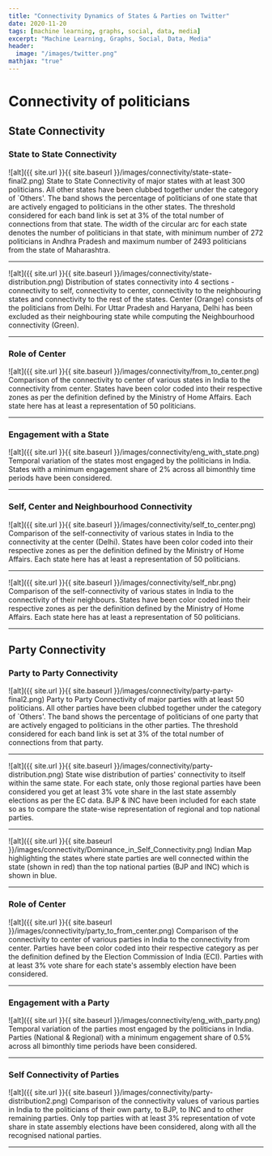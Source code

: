 ```yaml
---
title: "Connectivity Dynamics of States & Parties on Twitter"
date: 2020-11-20
tags: [machine learning, graphs, social, data, media]
excerpt: "Machine Learning, Graphs, Social, Data, Media"
header:
  image: "/images/twitter.png"
mathjax: "true"
---
```

# Connectivity of politicians

## State Connectivity

### State to State Connectivity
![alt]({{ site.url }}{{ site.baseurl }}/images/connectivity/state-state-final2.png)
State to State Connectivity of major states with at least 300 politicians. All other states have been clubbed together under the category of `Others'. The band shows the percentage of politicians of one state that are actively engaged to politicians in the other states. The threshold considered for each band link is set at 3% of the total number of connections from that state. The width of the circular arc for each state denotes the number of politicians in that state, with minimum number of 272 politicians in Andhra Pradesh and maximum number of 2493 politicians from the state of Maharashtra.

---


![alt]({{ site.url }}{{ site.baseurl }}/images/connectivity/state-distribution.png)
Distribution of states connectivity into 4 sections -  connectivity to self, connectivity to center, connectivity to the neighbouring states and connectivity to the rest of the states. Center (Orange) consists of the politicians from Delhi. For Uttar Pradesh and Haryana, Delhi has been excluded as their neighbouring state while computing the Neighbourhood connectivity (Green). 

---

### Role of Center
![alt]({{ site.url }}{{ site.baseurl }}/images/connectivity/from_to_center.png)
Comparison of the connectivity to center of various states in India to the connectivity from center. States have been color coded into their respective zones as per the definition defined by the Ministry of Home Affairs. Each state here has at least a representation of 50 politicians.

---

### Engagement with a State
![alt]({{ site.url }}{{ site.baseurl }}/images/connectivity/eng_with_state.png)
Temporal variation of the states most engaged by the politicians in India. States with a minimum engagement share of 2% across all bimonthly time periods have been considered.

---

### Self, Center and Neighbourhood Connectivity
![alt]({{ site.url }}{{ site.baseurl }}/images/connectivity/self_to_center.png)
Comparison of the self-connectivity of various states in India to the connectivity at the center (Delhi). States have been color coded into their respective zones as per the definition defined by the Ministry of Home Affairs. Each state here has at least a representation of 50 politicians.

---

![alt]({{ site.url }}{{ site.baseurl }}/images/connectivity/self_nbr.png)
Comparison of the self-connectivity of various states in India to the connectivity of their neighbours. States have been color coded into their respective zones as per the definition defined by the Ministry of Home Affairs. Each state here has at least a representation of 50 politicians.

---

## Party Connectivity

### Party to Party Connectivity
![alt]({{ site.url }}{{ site.baseurl }}/images/connectivity/party-party-final2.png)
Party to Party Connectivity of major parties with at least 50 politicians. All other parties have been clubbed together under the category of `Others'. The band shows the percentage of politicians of one party that are actively engaged to politicians in the other parties. The threshold considered for each band link is set at 3% of the total number of connections from that party.

---

![alt]({{ site.url }}{{ site.baseurl }}/images/connectivity/party-distribution.png)
State wise distribution of parties' connectivity to itself within the same state. For each state, only those regional parties have been considered you get at least 3% vote share in the last state assembly elections as per the EC data. BJP & INC have been included for each state so as to compare the state-wise representation of regional and top national parties.

---

![alt]({{ site.url }}{{ site.baseurl }}/images/connectivity/Dominance_in_Self_Connectivity.png)
Indian Map highlighting the states where state parties are well connected within the state (shown in red) than the top national parties (BJP and INC) which is shown in blue.

---

### Role of Center
![alt]({{ site.url }}{{ site.baseurl }}/images/connectivity/party_to_from_center.png)
Comparison of the connectivity to center of various parties in India to the connectivity from center. Parties have been color coded into their respective category as per the definition defined by the Election Commission of India (ECI). Parties with at least 3% vote share for each state's assembly election have been considered.

---

### Engagement with a Party
![alt]({{ site.url }}{{ site.baseurl }}/images/connectivity/eng_with_party.png)
Temporal variation of the parties most engaged by the politicians in India. Parties (National & Regional) with a minimum engagement share of 0.5% across all bimonthly time periods have been considered.

---

### Self Connectivity of Parties
![alt]({{ site.url }}{{ site.baseurl }}/images/connectivity/party-distribution2.png)
Comparison of the connectivity values of various parties in India to the politicians of their own party, to BJP, to INC and to other remaining parties. Only top parties with at least 3% representation of vote share in state assembly elections have been considered, along with all the recognised national parties.

---

